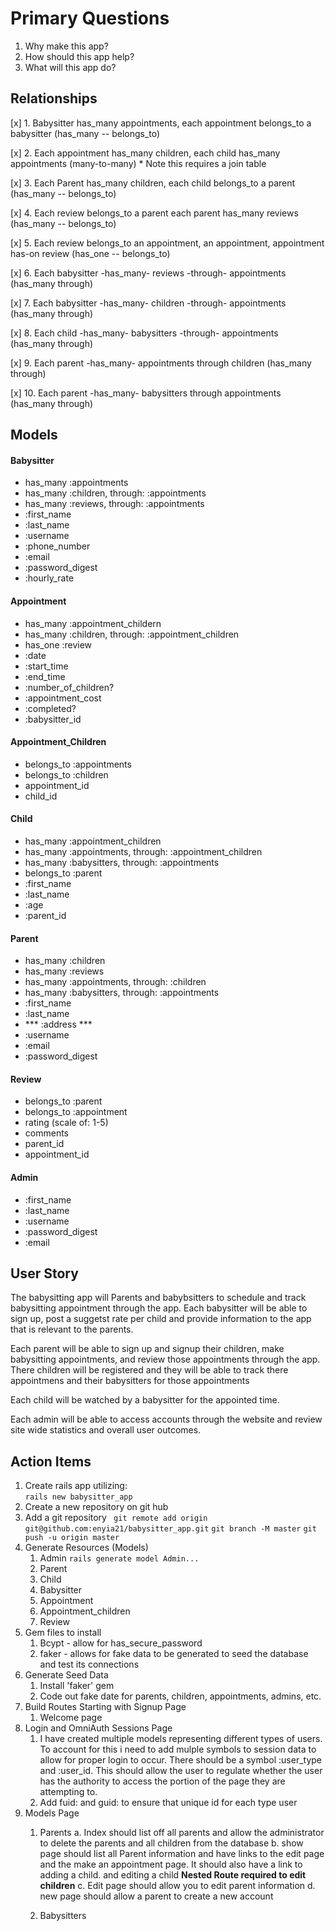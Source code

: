 # Primary Questions
1.  Why make this app?
2.  How should this app help?
3.  What will this app do?

## Relationships
[x] 1. Babysitter has_many appointments, each appointment belongs_to a babysitter (has_many -- belongs_to)

[x] 2. Each appointment has_many children, each child has_many appointments (many-to-many) 
    * Note this requires a join table 

[x] 3. Each Parent has_many children, each child belongs_to a parent (has_many -- belongs_to)

[x] 4. Each review belongs_to a parent each parent has_many reviews (has_many -- belongs_to)

[x] 5. Each review belongs_to an appointment, an appointment, appointment has-on review (has_one -- belongs_to)

[x] 6. Each babysitter -has_many- reviews -through- appointments (has_many through)

[x] 7. Each babysitter -has_many- children -through- appointments (has_many through)

[x] 8. Each child -has_many- babysitters -through- appointments (has_many through)

[x] 9. Each parent -has_many- appointments through children (has_many through)

[x] 10. Each parent -has_many- babysitters through appointments (has_many through)


## Models
#### Babysitter 
- has_many :appointments
- has_many :children, through: :appointments
- has_many :reviews, through: :appointments
- :first_name
- :last_name
- :username
- :phone_number
- :email
- :password_digest
- :hourly_rate


#### Appointment
- has_many :appointment_childern
- has_many :children, through: :appointment_children 
- has_one :review
- :date
- :start_time
- :end_time
- :number_of_children?
- :appointment_cost
- :completed?
- :babysitter_id

#### Appointment_Children
- belongs_to :appointments
- belongs_to :children
- appointment_id
- child_id

#### Child
- has_many :appointment_children
- has_many :appointments, through: :appointment_children
- has_many :babysitters, through: :appointments 
- belongs_to :parent 
- :first_name
- :last_name
- :age
- :parent_id


#### Parent
- has_many :children
- has_many :reviews
- has_many :appointments, through: :children
- has_many :babysitters, through: :appointments
- :first_name
- :last_name
- *** :address ***
- :username
- :email
- :password_digest


#### Review
- belongs_to :parent 
- belongs_to :appointment 
- rating (scale of: 1-5)
- comments
- parent_id
- appointment_id

#### Admin
- :first_name
- :last_name
- :username
- :password_digest
- :email

## User Story
The babysitting app will Parents and babybsitters to schedule and track babysitting appointment through the app.  Each babysitter will be able to sign up, post a suggetst rate per child and provide information to the app that is relevant to the parents.  

Each parent will be able to sign up and signup their children, make babysitting appointments, and review those appointments through the app.  There children will be registered and they will be able to track there appointmens and their babysitters for those appointments 

Each child will be watched by a babysitter for the appointed time.  

Each admin will be able to access accounts through the website and review site wide statistics and overall user outcomes.  

## Action Items

1.  Create rails app utilizing:  
    ``` rails new babysitter_app ```
2.  Create a new repository on git hub
3.  Add a git repository 
``` git remote add origin git@github.com:enyia21/babysitter_app.git```
``` git branch -M master ```
``` git push -u origin master ```
4.  Generate Resources (Models)
    1. Admin ```rails generate model Admin...```
    2. Parent
    3. Child
    4. Babysitter 
    5. Appointment
    6. Appointment_children 
    7. Review 
5.  Gem files to install
    1. Bcypt - allow for has_secure_password
    2. faker - allows for fake data to be generated to seed the database and test its connections
6. Generate Seed Data
    1.  Install 'faker' gem
    2.  Code out fake date for parents, children, appointments, admins, etc.  
7. Build Routes Starting with Signup Page
    1.  Welcome page
8. Login and OmniAuth
    Sessions Page
    1.  I have created multiple models representing different types of users.  To account for this i need to add mulple symbols to session data to allow for proper login to occur.  There should be a symbol :user_type and :user_id.   This should allow the user to regulate whether the user has the authority to access the portion of the page they are attempting to.
    2. Add fuid: and guid: to ensure that unique id for each type user 
9. Models Page
    1.  Parents
        a. Index should list off all parents and allow the administrator to delete the parents and all children from the database
        b. show page should list all Parent information and have links to the edit page and the make an appointment page.  It should also have a link to adding a child. and editing a child **Nested Route required to edit children**
        c.  Edit page should allow you to edit parent information
        d.  new page should allow a parent to create a new account

    2.  Babysitters 
        
        



